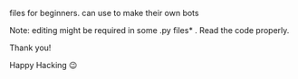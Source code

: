 files for beginners. can use to make their own bots

Note: editing might be required in some .py files* . Read the code properly.


Thank you!

Happy Hacking 😉
